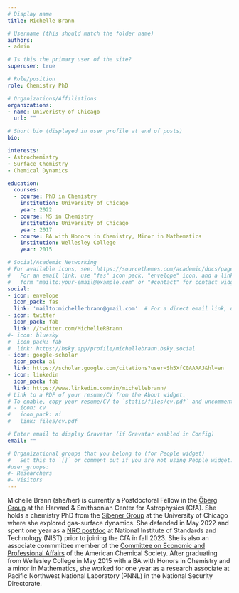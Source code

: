 ```yaml
---
# Display name
title: Michelle Brann

# Username (this should match the folder name)
authors:
- admin

# Is this the primary user of the site?
superuser: true

# Role/position
role: Chemistry PhD 

# Organizations/Affiliations
organizations:
- name: Univeristy of Chicago
  url: ""

# Short bio (displayed in user profile at end of posts)
bio: 

interests:
- Astrochemistry
- Surface Chemistry
- Chemical Dynamics

education:
  courses:
  - course: PhD in Chemistry
    institution: University of Chicago
    year: 2022
  - course: MS in Chemistry
    institution: University of Chicago
    year: 2017
  - course: BA with Honors in Chemistry, Minor in Mathematics
    institution: Wellesley College
    year: 2015

# Social/Academic Networking
# For available icons, see: https://sourcethemes.com/academic/docs/page-builder/#icons
#   For an email link, use "fas" icon pack, "envelope" icon, and a link in the
#   form "mailto:your-email@example.com" or "#contact" for contact widget.
social:
- icon: envelope
  icon_pack: fas
  link: 'mailto:michellerbrann@gmail.com'  # For a direct email link, use "mailto:test@example.org".
- icon: twitter
  icon_pack: fab
  link: //twitter.com/MichelleRBrann
#- icon: bluesky
#  icon_pack: fab
#  link: https://bsky.app/profile/michellebrann.bsky.social
- icon: google-scholar
  icon_pack: ai
  link: https://scholar.google.com/citations?user=Sh5XfC0AAAAJ&hl=en
- icon: linkedin
  icon_pack: fab
  link: https://www.linkedin.com/in/michellebrann/
# Link to a PDF of your resume/CV from the About widget.
# To enable, copy your resume/CV to `static/files/cv.pdf` and uncomment the lines below.
# - icon: cv
#   icon_pack: ai
#   link: files/cv.pdf

# Enter email to display Gravatar (if Gravatar enabled in Config)
email: ""

# Organizational groups that you belong to (for People widget)
#   Set this to `[]` or comment out if you are not using People widget.
#user_groups:
#- Researchers
#- Visitors
---
```


Michelle Brann (she/her) is currently a Postdoctoral Fellow in the [Öberg Group](https://karinoberg.cfa.harvard.edu/) at the Harvard & Smithsonian Center for Astrophysics (CfA). She holds a chemistry PhD from the [Sibener Group](http://sibener-group.uchicago.edu) at the University of Chicago where she explored gas-surface dynamics. She defended in May 2022 and spent one year as a [NRC postdoc](https://sites.nationalacademies.org/PGA/RAP/index.htm) at National Institute of Standards and Technology (NIST) prior to joining the CfA in fall 2023.  She is also an associate commmittee member of the [Committee on Economic and Professional Affairs](https://www.acs.org/about/governance/committees/economic-professional-affairs.html) of the American Chemical Society. After graduating from Wellesley College in May 2015 with a BA with Honors in Chemistry and a minor in Mathematics, she worked for one year as a research associate at Pacific Northwest National Laboratory (PNNL) in the National Security Directorate. 
